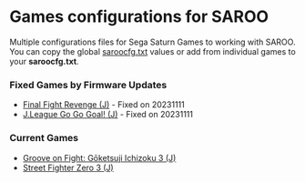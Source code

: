 # Games configurations for SAROO

Multiple configurations files for Sega Saturn Games to working with SAROO. You can copy the global [saroocfg.txt](./saroocfg.txt) values or add from individual games to your **saroocfg.txt**.

### Fixed Games by Firmware Updates

- [Final Fight Revenge (J)](./JP/T-1248G/README.md) - Fixed on 20231111
- [J.League Go Go Goal! (J)](./JP/T-3602G/README.md) - Fixed on 20231111

### Current Games

- [Groove on Fight: Gōketsuji Ichizoku 3 (J)](./JP/T-14411G/README.md)
- [Street Fighter Zero 3 (J)](./JP/T-1246G/README.md)
